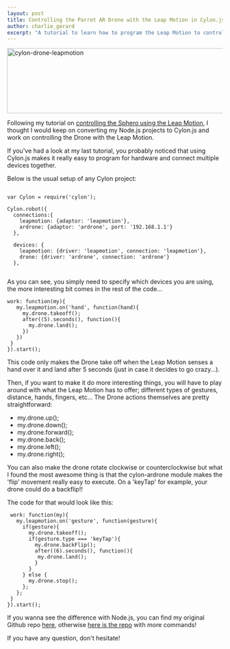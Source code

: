 ```yaml
---
layout: post
title: Controlling the Parrot AR Drone with the Leap Motion in Cylon.js
author: charlie_gerard
excerpt: "A tutorial to learn how to program the Leap Motion to control the Parrot AR Drone using Cylon.js"
---
```


<a href="https://charliegerard.files.wordpress.com/2015/01/cylonjs-drone-leapmotion.png"><img class="aligncenter size-large wp-image-85" src="https://charliegerard.files.wordpress.com/2015/01/cylonjs-drone-leapmotion.png?w=660" alt="cylon-drone-leapmotion" width="660" height="152" /></a>

Following my tutorial on <a href="https://charliegerard.wordpress.com/2015/01/12/sphero-leap-motion-cylon-js/" target="_blank">controlling the Sphero using the Leap Motion</a>, I thought I would keep on converting my Node.js projects to Cylon.js and work on controlling the Drone with the Leap Motion.

If you've had a look at my last tutorial, you probably noticed that using Cylon.js makes it really easy to program for hardware and connect multiple devices together.

Below is the usual setup of any Cylon project:

<pre><code>
var Cylon = require('cylon');

Cylon.robot({
  connections:{
    leapmotion: {adaptor: 'leapmotion'},
    ardrone: {adaptor: 'ardrone', port: '192.168.1.1'}
  },

  devices: {
    leapmotion: {driver: 'leapmotion', connection: 'leapmotion'},
    drone: {driver: 'ardrone', connection: 'ardrone'}
  },
 </code></pre>
As you can see, you simply need to specify which devices you are using, the more interesting bit comes in the rest of the code...
<pre><code>work: function(my){
   my.leapmotion.on('hand', function(hand){
     my.drone.takeoff();
     after((5).seconds(), function(){
       my.drone.land();
     })
   })
 }
}).start();</code></pre>

This code only makes the Drone take off when the Leap Motion senses a hand over it and land after 5 seconds (just in case it decides to go crazy...).

Then, if you want to make it do more interesting things, you will have to play around with what the Leap Motion has to offer; different types of gestures, distance, hands, fingers, etc... The Drone actions themselves are pretty straightforward:
<ul>
  <li>my.drone.up();</li>
  <li>my.drone.down();</li>
  <li>my.drone.forward();</li>
  <li>my.drone.back();</li>
  <li>my.drone.left();</li>
  <li>my.drone.right();</li>
</ul>
You can also make the drone rotate clockwise or counterclockwise but what I found the most awesome thing is that the cylon-ardrone module makes the 'flip' movement really easy to execute. On a 'keyTap' for example, your drone could do a backflip!!

The code for that would look like this:

<pre><code> work: function(my){
   my.leapmotion.on('gesture', function(gesture){
     if(gesture){
       my.drone.takeoff();
       if(gesture.type === 'keyTap'){
         my.drone.backFlip();
         after((6).seconds(), function(){
          my.drone.land();
         }
       }
     } else {
       my.drone.stop();
     };
   };
 }
}).start();</code></pre>

If you wanna see the difference with Node.js, you can find my original Github repo <a href="https://github.com/charliegerard/leap_drone" target="_blank">here</a>, otherwise <a href="https://github.com/charliegerard/cylon-projects/tree/master/cylon-drone-leapmotion" target="_blank">here is the repo</a> with more commands!

If you have any question, don't hesitate!